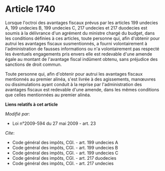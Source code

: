 # Article 1740

Lorsque l'octroi des avantages fiscaux prévus par les articles 199 undecies A, 199 undecies B, 199 undecies C, 217 undecies
et 217 duodecies est soumis à la délivrance d'un agrément du ministre chargé du budget, dans les conditions définies à ces
articles, toute personne qui, afin d'obtenir pour autrui les avantages fiscaux susmentionnés, a fourni volontairement à
l'administration de fausses informations ou n'a volontairement pas respecté les éventuels engagements pris envers elle est
redevable d'une amende égale au montant de l'avantage fiscal indûment obtenu, sans préjudice des sanctions de droit commun. 

Toute personne qui, afin d'obtenir pour autrui les avantages fiscaux mentionnés au premier alinéa, s'est livrée à des
agissements, manœuvres ou dissimulations ayant conduit à la reprise par l'administration des avantages fiscaux est redevable
d'une amende, dans les mêmes conditions que celles mentionnées au premier alinéa.

**Liens relatifs à cet article**

_Modifié par_:

  - Loi n°2009-594 du 27 mai 2009 - art. 23

_Cite_:

  - Code général des impôts, CGI. - art. 199 undecies A
  - Code général des impôts, CGI. - art. 199 undecies B
  - Code général des impôts, CGI. - art. 199 undecies C
  - Code général des impôts, CGI. - art. 217 duodecies
  - Code général des impôts, CGI. - art. 217 undecies
